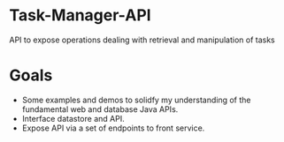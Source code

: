 # Task-Manager-API
API to expose operations dealing with retrieval and manipulation of tasks

# Goals
- Some examples and demos to solidfy my understanding of the fundamental web and database Java APIs.
- Interface datastore and API.
- Expose API via a set of endpoints to front service.
